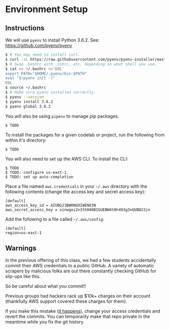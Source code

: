 # Environment Setup

## Instructions

We will use `pyenv` to install Python 3.6.2. See: https://github.com/pyenv/pyenv

```bash
$ # You may need to install curl.
$ curl -sL https://raw.githubusercontent.com/pyenv/pyenv-installer/master/bin/pyenv-installer | bash
$ # Swap .bashrc with .zshrc, etc. depending on what shell you use.
$ cat >> ~/.bashrc <<'EOL'
export PATH="$HOME/.pyenv/bin:$PATH"
eval "$(pyenv init -)"
EOL
$ source ~/.bashrc
$ # Make sure pyenv installed correctly.
$ pyenv --version
$ pyenv install 3.6.2
$ pyenv global 3.6.2
```

You will also be using `pipenv` to manage pip packages.

```
$ TODO
```

To install the packages for a given codelab or project, run the following from within it's directory:

```
$ TODO
```

You will also need to set up the AWS CLI. To install the CLI:

```
$ TODO
$ TODO: configure us-east-1
$ TODO: set up auto-completion
```

Place a file named `aws.credentials` in your `~/.aws` directory with the following contents (change the access key and secret access key):

```
[default]
aws_access_key_id = AIUBG23BWONGOIWEN83N
aws_secret_access_key = oinwgoi2n3th040BIGUEBW4t8h493g3nUUB023jn
```

Add the following to a file called `~/.aws/config`:

```
[default]
region=us-east-1
```

## Warnings

In the previous offering of this class, we had a few students accidentally commit their AWS credentials to a public GitHub. A variety of automatic scrapers by malicious folks are out there constantly checking GitHub for slip-ups like this. 

So be careful about what you commit!!

Previous groups had hackers rack up $10k+ charges on their account (thankfully AWS support covered these charges for them).

If you make this mistake ([it happens](https://github.com/search?utf8=%E2%9C%93&q=remove+aws+credentials&type=Commits)), change your access credentials and revert the commits. You can temporarily make that repo private in the meantime while you fix the git history.
